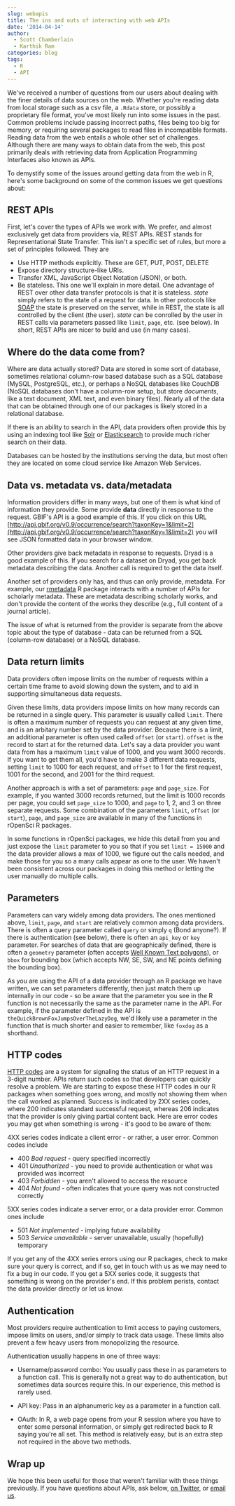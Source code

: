 ```yaml
---
slug: webapis
title: The ins and outs of interacting with web APIs
date: '2014-04-14'
author:
  - Scott Chamberlain
  - Karthik Ram
categories: blog
tags:
  - R
  - API
---
```


We've received a number of questions from our users about dealing with the finer details of data sources on the web. Whether you're reading data from local storage such as a csv file, a `.Rdata` store, or possibly a proprietary file format, you've most likely run into some issues in the past. Common problems include passing incorrect paths, files being too big for memory, or requiring several packages to read files in incompatible formats. Reading data from the web entails a whole other set of challenges. Although there are many ways to obtain data from the web, this post primarily deals with retrieving data from Application Programming Interfaces also known as APIs.

To demystify some of the issues around getting data from the web in R, here's some background on some of the common issues we get questions about:

## REST APIs

First, let's cover the types of APIs we work with. We prefer, and almost exclusively get data from providers via, REST APIs. REST stands for Representational State Transfer.  This isn't a specific set of rules, but more a set of principles followed. They are

* Use HTTP methods explicitly. These are GET, PUT, POST, DELETE
* Expose directory structure-like URIs.
* Transfer XML, JavaScript Object Notation (JSON), or both.
* Be stateless. This one we'll explain in more detail. One advantage of REST over other data transfer protocols is that it is stateless. _state_ simply refers to the state of a request for data. In other protocols like [SOAP](https://en.wikipedia.org/wiki/SOAP) the state is preserved on the server, while in REST, the state is all controlled by the client (the user). _state_ can be conrolled by the user in REST calls via parameters passed like `limit`, `page`, etc. (see below). In short, REST APIs are nicer to build and use (in many cases).

## Where do the data come from?

Where are data actually stored? Data are stored in some sort of database, sometimes relational column-row based database such as a SQL database (MySQL, PostgreSQL, etc.), or perhaps a NoSQL databases like CouchDB (NoSQL databases don't have a column-row setup, but store _documents_, like a text document, XML text, and even binary files). Nearly all of the data that can be obtained through one of our packages is likely stored in a relational database.

If there is an ability to search in the API, data providers often provide this by using an indexing tool like [Solr][solr] or [Elasticsearch][elastic] to provide much richer search on their data.

Databases can be hosted by the institutions serving the data, but most often they are located on some cloud service like Amazon Web Services.

## Data vs. metadata vs. data/metadata

Information providers differ in many ways, but one of them is what kind of information they provide. Some provide __data__ directly in response to the request. GBIF's API is a good example of this. If you click on this URL [http://api.gbif.org/v0.9/occurrence/search?taxonKey=1&limit=2](http://api.gbif.org/v0.9/occurrence/search?taxonKey=1&limit=2) you will see JSON formatted data in your browser window.

Other providers give back metadata in response to requests. Dryad is a good example of this. If you search for a dataset on Dryad, you get back metadata describing the data. Another call is required to get the data itself.

Another set of providers only has, and thus can only provide, metadata. For example, our [rmetadata](https://github.com/ropensci/rmetadata) R package interacts with a number of APIs for scholarly metadata. These are metadata describing scholarly works, and don't provide the content of the works they describe (e.g., full content of a journal article).

The issue of what is returned from the provider is separate from the above topic about the type of database - data can be returned from a SQL (column-row database) or a NoSQL database.

## Data return limits

Data providers often impose limits on the number of requests within a certain time frame to avoid slowing down the system, and to aid in supporting simultaneous data requests.

Given these limits, data providers impose limits on how many records can be returned in a single query. This parameter is usually called `limit`. There is often a maximum number of requests you can request at any given time, and is an arbitary number set by the data provider. Because there is a limit, an additional parameter is often used called `offset` (or `start`). `offset` is the record to start at for the returned data. Let's say a data provider you want data from has a maximum `limit` value of 1000, and you want 3000 records. If you want to get them all, you'd have to make 3 different data requests, setting `limit` to 1000 for each request, and `offset` to 1 for the first request, 1001 for the second, and 2001 for the third request.

Another approach is with a set of parameters: `page` and `page_size`. For example, if you wanted 3000 records returned, but the limit is 1000 records per page, you could set `page_size` to 1000, and `page` to 1, 2, and 3 on three separate requests. Some combination of the parameters `limit`, `offset` (or `start`), `page`, and `page_size` are available in many of the functions in rOpenSci R packages.

In some functions in rOpenSci packages, we hide this detail from you and just expose the `limit` parameter to you so that if you set `limit = 15000` and the data provider allows a max of 1000, we figure out the calls needed, and make those for you so a many calls appear as one to the user. We haven't been consistent across our packages in doing this method or letting the user manually do multiple calls.

## Parameters

Parameters can vary widely among data providers. The ones mentioned above, `limit`, `page`, and `start` are relatively common among data providers. There is often a query parameter called `query` or simply `q` (Bond anyone?). If there is authentication (see below), there is often an `api_key` or `key` parameter. For searches of data that are geographically defined, there is often a `geometry` parameter (often accepts [Well Known Text polygons][wkt]), or `bbox` for bounding box (which accepts NW, SE, SW, and NE points defining the bounding box).

As you are using the API of a data provider through an R package we have written, we can set parameters differently, then just match them up internally in our code - so be aware that the parameter you see in the R function is not necessarily the same as the parameter name in the API. For example, if the parameter defined in the API is `theQuickBrownFoxJumpsOverTheLazyDog`, we'd likely use a parameter in the function that is much shorter and easier to remember, like `foxdog` as a shorthand.

## HTTP codes

[HTTP codes][codes] are a system for signaling the status of an HTTP request in a 3-digit number. APIs return such codes so that developers can quickly resolve a problem. We are starting to expose these HTTP codes in our R packages when something goes wrong, and mostly not showing them when the call worked as planned. Success is indicated by 2XX series codes, where 200 indicates standard successful request, whereas 206 indicates that the provider is only giving partial content back. Here are error codes you may get when something is wrong - it's good to be aware of them:

4XX series codes indicate a client error - or rather, a user error. Common codes include

* 400 _Bad request_ - query specified incorrectly
* 401 _Unauthorized_ - you need to provide authentication or what was provided was incorrect
* 403 _Forbidden_ - you aren't allowed to access the resource
* 404 _Not found_ - often indicates that youre query was not constructed correctly

5XX series codes indicate a server error, or a data provider error. Common ones include

* 501 _Not implemented_ - implying future availability
* 503 _Service unavailable_ - server unavailable, usually (hopefully) temporary

If you get any of the 4XX series errors using our R packages, check to make sure your query is correct, and if so, get in touch with us as we may need to fix a bug in our code. If you get a 5XX series code, it suggests that something is wrong on the provider's end. If this problem perists, contact the data provider directly or let us know.

## Authentication

Most providers require authentication to limit access to paying customers, impose limits on users, and/or simply to track data usage. These limits also prevent a few heavy users from monopolizing the resource.

Authentication usually happens in one of three ways:

* Username/password combo: You usually pass these in as parameters to a function call. This is generally not a great way to do authentication, but sometimes data sources require this. In our experience, this method is rarely used.

* API key: Pass in an alphanumeric key as a parameter in a function call.

* OAuth:  In R, a web page opens from your R session where you have to enter some personal information, or simply get redirected back to R saying you're all set. This method is relatively easy, but is an extra step not required in the above two methods.

## Wrap up

We hope this been useful for those that weren't familiar with these things previously. If you have questions about APIs, ask below, [on Twitter][twitter], or [email us][email].

[solr]: https://lucene.apache.org/solr//
[elastic]: http://www.elasticsearch.org/
[wkt]: https://en.wikipedia.org/wiki/Well-known_text
[codes]: https://en.wikipedia.org/wiki/Http_codes
[twitter]: https://twitter.com/ropensci
[email]: mailto:info@ropensci.org

